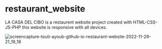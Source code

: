 # restaurant_website

LA CASA DEL CIBO is a restaurent website  project created with HTML-CSS-JS-PHP
this website is responsive with all devices.

![screencapture-touti-ayoub-github-io-restaurant-website-2022-11-29-21_19_18](https://user-images.githubusercontent.com/59805646/204640251-5fb135ba-70a1-4162-b3de-b9ce9400f874.jpg)

